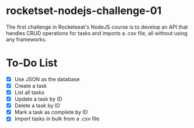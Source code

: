 # rocketset-nodejs-challenge-01

The first challenge in Rocketseat's NodeJS course is to develop an API that handles CRUD operations for tasks and imports a .csv file, all without using any frameworks.

# To-Do List

- [x] Use JSON as the database
- [x] Create a task
- [x] List all tasks
- [x] Update a task by ID
- [x] Delete a task by ID
- [x] Mark a task as complete by ID
- [x] Import tasks in bulk from a .csv file
